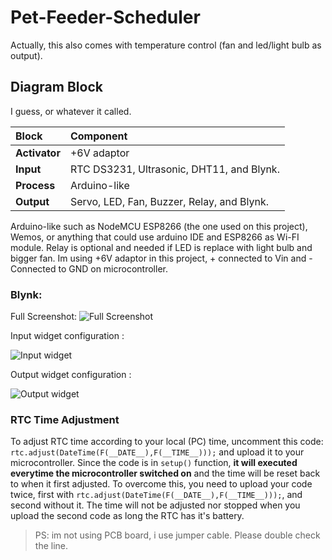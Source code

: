 # Pet-Feeder-Scheduler
Actually, this also comes with temperature control (fan and led/light bulb as output).

## Diagram Block
I guess, or whatever it called.

| Block        | Component |
| :--          | :--       |
|**Activator** | +6V adaptor                                |
|**Input**     | RTC DS3231, Ultrasonic, DHT11, and Blynk.  |
|**Process**   | Arduino-like                               |
|**Output**    | Servo, LED, Fan, Buzzer, Relay, and Blynk. |

Arduino-like such as NodeMCU ESP8266 (the one used on this project), Wemos, or anything that could use arduino IDE and ESP8266 as Wi-FI module.
Relay is optional and needed if LED is replace with light bulb and bigger fan.
Im using +6V adaptor in this project, + connected to Vin and - Connected to GND on microcontroller.

### Blynk:
Full Screenshot:
![Full Screenshot](https://i.ibb.co/HHJPJCs/Data5-blynk.jpg)

Input widget configuration :

![Input widget](https://i.ibb.co/f2xD0nr/blynk-input.png)

Output widget configuration :

![Output widget](https://i.ibb.co/B6dy1qG/blynk-output.png)

### RTC Time Adjustment
To adjust RTC time according to your local (PC) time, uncomment this code: `rtc.adjust(DateTime(F(__DATE__),F(__TIME__)));` and upload it to your microcontroller.
Since the code is in `setup()` function, **it will executed everytime the microcontroller switched on** and the time will be reset back to when it first adjusted.
To overcome this, you need to upload your code twice, first with `rtc.adjust(DateTime(F(__DATE__),F(__TIME__)));`, and second without it. The time will not be adjusted nor stopped when you upload the second code as long the RTC has it's battery.

>PS: im not using PCB board, i use jumper cable. Please double check the line.
